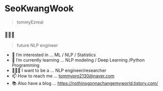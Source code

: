 # SeoKwangWook
> tommyEzreal


### 👨🏻‍💻
> future NLP engineer 

- 👀 I’m interested in ... ML / NLP / Statistics
- 🌱 I’m currently learning ... NLP modeling / Deep Learning /Python Programming
- 👨🏻‍💻 I want to be a ... NLP engineer/researcher
- 📫 How to reach me ... tommypro2130@naver.com
- 📚 Also have a blog ... https://nothinsgonnachangemyworld.tistory.com/

<!--
**tommyEzreal/tommyEzreal** is a ✨ _special_ ✨ repository because its `README.md` (this file) appears on your GitHub profile.




